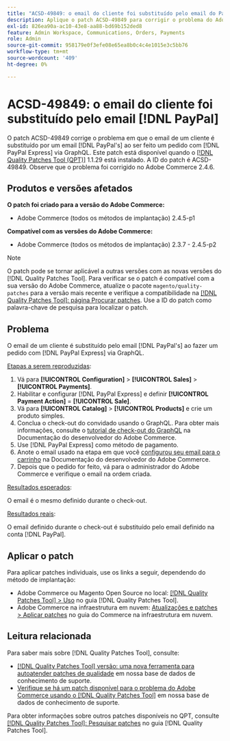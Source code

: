 ```yaml
---
title: "ACSD-49849: o email do cliente foi substituído pelo email do PayPal"
description: Aplique o patch ACSD-49849 para corrigir o problema do Adobe Commerce em que o email do cliente foi substituído pelo email do PayPal ao fazer um pedido no PayPal Express via GraphQL.
exl-id: 826ea90a-ac10-43e8-aa88-bd69b152ded8
feature: Admin Workspace, Communications, Orders, Payments
role: Admin
source-git-commit: 958179e0f3efe08e65ea8b0c4c4e1015e3c5bb76
workflow-type: tm+mt
source-wordcount: '409'
ht-degree: 0%

---
```


# ACSD-49849: o email do cliente foi substituído pelo email [!DNL PayPal]

O patch ACSD-49849 corrige o problema em que o email de um cliente é substituído por um email [!DNL PayPal's] ao ser feito um pedido com [!DNL PayPal Express] via GraphQL. Este patch está disponível quando o [[!DNL Quality Patches Tool (QPT)]](/help/announcements/adobe-commerce-announcements/magento-quality-patches-released-new-tool-to-self-serve-quality-patches.md) 1.1.29 está instalado. A ID do patch é ACSD-49849. Observe que o problema foi corrigido no Adobe Commerce 2.4.6.

## Produtos e versões afetados

**O patch foi criado para a versão do Adobe Commerce:**

* Adobe Commerce (todos os métodos de implantação) 2.4.5-p1

**Compatível com as versões do Adobe Commerce:**

* Adobe Commerce (todos os métodos de implantação) 2.3.7 - 2.4.5-p2

>[!NOTE]
>
>O patch pode se tornar aplicável a outras versões com as novas versões do [!DNL Quality Patches Tool]. Para verificar se o patch é compatível com a sua versão do Adobe Commerce, atualize o pacote `magento/quality-patches` para a versão mais recente e verifique a compatibilidade na [[!DNL Quality Patches Tool]: página Procurar patches](https://experienceleague.adobe.com/tools/commerce-quality-patches/index.html). Use a ID do patch como palavra-chave de pesquisa para localizar o patch.

## Problema

O email de um cliente é substituído pelo email [!DNL PayPal's] ao fazer um pedido com [!DNL PayPal Express] via GraphQL.

<u>Etapas a serem reproduzidas</u>:

1. Vá para **[!UICONTROL Configuration]** > **[!UICONTROL Sales]** > **[!UICONTROL Payments]**.
1. Habilitar e configurar [!DNL PayPal Express] e definir **[!UICONTROL Payment Action]** = **[!UICONTROL Sale]**.
1. Vá para **[!UICONTROL Catalog]** > **[!UICONTROL Products]** e crie um produto simples.
1. Conclua o check-out do convidado usando o GraphQL. Para obter mais informações, consulte o [tutorial de check-out do GraphQL](https://developer.adobe.com/commerce/webapi/graphql/tutorials/checkout/) na Documentação do desenvolvedor do Adobe Commerce.
1. Use [!DNL PayPal Express] como método de pagamento.
1. Anote o email usado na etapa em que você [configurou seu email para o carrinho](https://developer.adobe.com/commerce/webapi/graphql/tutorials/checkout/set-email-address/) na Documentação do desenvolvedor do Adobe Commerce.
1. Depois que o pedido for feito, vá para o administrador do Adobe Commerce e verifique o email na ordem criada.

<u>Resultados esperados</u>:

O email é o mesmo definido durante o check-out.

<u>Resultados reais</u>:

O email definido durante o check-out é substituído pelo email definido na conta [!DNL PayPal].

## Aplicar o patch

Para aplicar patches individuais, use os links a seguir, dependendo do método de implantação:

* Adobe Commerce ou Magento Open Source no local: [[!DNL Quality Patches Tool] > Uso](https://experienceleague.adobe.com/docs/commerce-operations/tools/quality-patches-tool/usage.html) no guia [!DNL Quality Patches Tool].
* Adobe Commerce na infraestrutura em nuvem: [Atualizações e patches > Aplicar patches](https://experienceleague.adobe.com/docs/commerce-cloud-service/user-guide/develop/upgrade/apply-patches.html) no guia do Commerce na infraestrutura em nuvem.

## Leitura relacionada

Para saber mais sobre [!DNL Quality Patches Tool], consulte:

* [[!DNL Quality Patches Tool] versão: uma nova ferramenta para autoatender patches de qualidade](/help/announcements/adobe-commerce-announcements/magento-quality-patches-released-new-tool-to-self-serve-quality-patches.md) em nossa base de dados de conhecimento de suporte.
* [Verifique se há um patch disponível para o problema do Adobe Commerce usando o [!DNL Quality Patches Tool]](/help/support-tools/patches-available-in-qpt-tool/check-patch-for-magento-issue-with-magento-quality-patches.md) em nossa base de dados de conhecimento de suporte.

Para obter informações sobre outros patches disponíveis no QPT, consulte [[!DNL Quality Patches Tool]: Pesquisar patches](https://experienceleague.adobe.com/tools/commerce-quality-patches/index.html) no guia [!DNL Quality Patches Tool].
